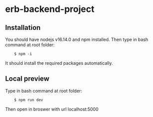 # erb-backend-project

## Installation
You should have nodejs v16.14.0 and npm installed.
Then type in bash command at root folder:
```
    $ npm -i
```
It should install the required packages automatically.

## Local preview
Type in bash command at root folder:
```
    $ npm run dev
```
Then open in broswer with url localhost:5000
